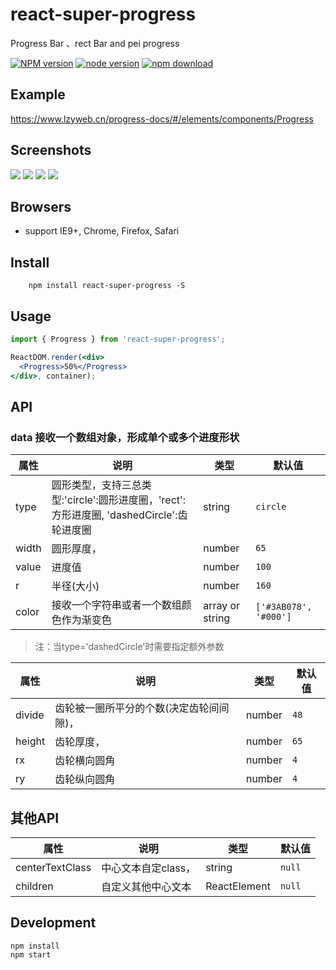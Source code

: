 # react-super-progress

Progress Bar 、rect Bar and pei progress

[![NPM version][npm-image]][npm-url]
[![node version][node-image]][node-url]
[![npm download][download-image]][download-url]

[npm-image]: http://img.shields.io/npm/v/rc-progress.svg?style=flat-square
[npm-url]: https://www.npmjs.com/package/react-super-progress
[node-image]: https://img.shields.io/badge/node.js-%3E=_0.10-green.svg?style=flat-square
[node-url]: http://nodejs.org/download/
[download-image]: https://www.npmjs.com/package/react-super-progress
[download-url]: https://www.npmjs.com/package/react-super-progress

## Example

https://www.lzyweb.cn/progress-docs/#/elements/components/Progress

## Screenshots

<img src="http://120.78.184.181/img/p1.jpeg" />
<img src="http://120.78.184.181/img/p2.jpeg" />
<img src="http://120.78.184.181/img/p3.jpeg" />
<img src="http://120.78.184.181/img/p4.jpeg" />

## Browsers

* support IE9+, Chrome, Firefox, Safari

## Install

```ssh
    npm install react-super-progress -S
```

## Usage

```jsx
import { Progress } from 'react-super-progress';

ReactDOM.render(<div>
  <Progress>50%</Progress>
</div>, container);
```

## API
### data 接收一个数组对象，形成单个或多个进度形状

|   属性         |                       说明                       |  类型   |   默认值    |
| ---------------| ------------------------------------------------ | ------- | ----------- |
| type     | 圆形类型，支持三总类型:'circle':圆形进度圈，'rect':方形进度圈, 'dashedCircle':齿轮进度圈  | string  | ``circle`` |
| width     | 圆形厚度，                                                | number  | ``65`` |
| value   | 进度值                                                   | number  | ``100`` |
| r      | 半径(大小)                                                  | number  | ``160`` |
| color  | 接收一个字符串或者一个数组颜色作为渐变色              | array or string  | ``['#3AB078', '#000']`` |

> 注：当type='dashedCircle'时需要指定额外参数

|   属性         |                       说明                       |  类型   |   默认值    |
| ---------------| ------------------------------------------------ | ------- | ----------- |
| divide     | 齿轮被一圈所平分的个数(决定齿轮间间隙)，                    | number  | ``48`` |
| height     | 齿轮厚度，                                             | number  | ``65`` |
| rx  | 齿轮横向圆角                                                   | number  | ``4`` |
| ry    | 齿轮纵向圆角                                                 | number  | ``4`` |


## 其他API

|   属性         |                       说明                       |  类型   |   默认值    |
| ---------------| ------------------------------------------------ | ------- | ----------- |
| centerTextClass | 中心文本自定class，                                | string  | ``null`` |
| children  | 自定义其他中心文本                                      | ReactElement  | ``null`` |


## Development

```
npm install
npm start
```
